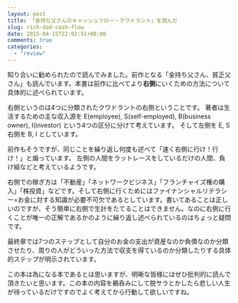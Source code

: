 ```yaml
---
layout: post
title: 「金持ち父さんのキャッシュフロー・クワドラント」を読んだ
slug: rich-dad-cash-flow
date: 2015-04-15T22:02:51+00:00
comments: true
categories:
  - "review"
---
```


知り合いに勧められたので読んでみました。前作となる「金持ち父さん、貧乏父さん」も読んでいます。本書は前作に比べてより<strong>右側</strong>にいくための方法について具体的に述べられています。

右側というのは4つに分類されたクワドラントの右側ということです。
著者は生活するための主な収入源を E(employee), S(self-employed), B(business owner), I(investor) という4つの区分に分けて考えています。
そして左側を E, S 右側を B, I としています。

前作もそうですが、同じことを繰り返し何度も述べて「速く右側に行け！行け！」と煽っています。
左側の人間をラットレースをしているだけの人間、負け組などと考えているようです。

右側での稼ぎ方は「不動産」「ネットワークビジネス」「フランチャイズ権の購入」「株投資」などです。そして右側に行くためにはファイナンシャルリテラシー=お金に対する知識が必要不可欠であるとしています。書いてあることは正しいのですが、そう簡単に右側で生計をたてることはできません。なのに右側に行くことが唯一の正解であるかのように繰り返し述べられているのはちょっと疑問です。

最終章では7つのステップとして自分のお金の支出が資産なのか負債なのか分類させたり、周りの人がどういった方法で収支を得ているのか分類したりする具体的ステップが明示されています。

この本は為になる本であるとは思いますが、明晰な皆様にはぜひ批判的に読んで頂きたいと思います。この本の内容を鵜呑みにして脱サラとかしたら悲しい人生が待っているだけですのでよく考えてから行動して欲しいですね。

